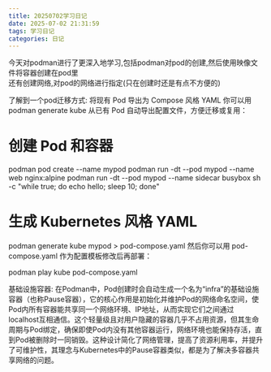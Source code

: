 ```yaml
---
title: 20250702学习日记
date: 2025-07-02 21:31:59
tags: 学习日记
categories: 日记
---
```


今天对podman进行了更深入地学习,包括podman对pod的创建,然后使用映像文件将容器创建在pod里  
还有创建网络,对pod的网络进行指定(只在创建时还是有点不方便的)

了解到一个pod迁移方式:
将现有 Pod 导出为 Compose 风格 YAML
你可以用 podman generate kube 从已有 Pod 自动导出配置文件，方便迁移或复用：

# 创建 Pod 和容器
podman pod create --name mypod
podman run -dt --pod mypod --name web nginx:alpine
podman run -dt --pod mypod --name sidecar busybox sh -c "while true; do echo hello; sleep 10; done"

# 生成 Kubernetes 风格 YAML
podman generate kube mypod > pod-compose.yaml
然后你可以用 pod-compose.yaml 作为配置模板修改后再部署：

podman play kube pod-compose.yaml


基础设施容器:
在Podman中，Pod创建时会自动生成一个名为“infra”的基础设施容器（也称Pause容器），它的核心作用是初始化并维护Pod的网络命名空间，使Pod内所有容器能共享同一个网络环境、IP地址，从而实现它们之间通过localhost互相通信。这个轻量级且对用户隐藏的容器几乎不占用资源，但其生命周期与Pod绑定，确保即使Pod内没有其他容器运行，网络环境也能保持存活，直到Pod被删除时一同销毁。这种设计简化了网络管理，提高了资源利用率，并提升了可维护性，其理念与Kubernetes中的Pause容器类似，都是为了解决多容器共享网络的问题。
